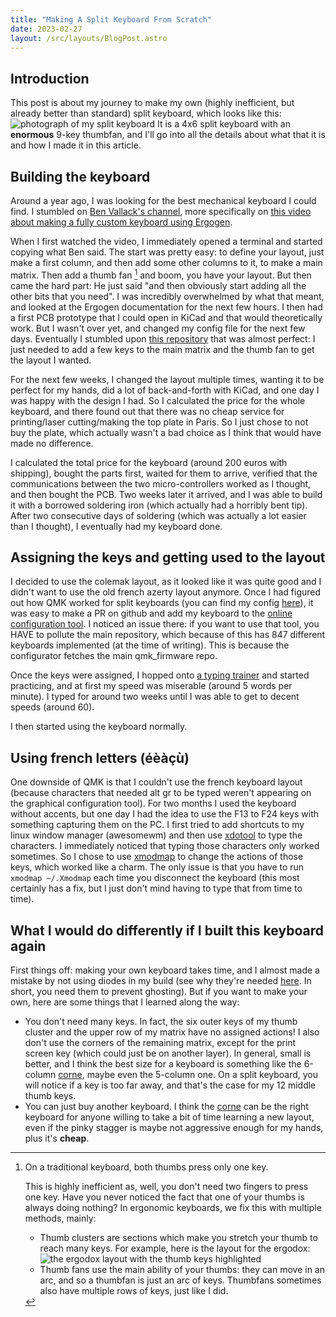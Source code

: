 ```yaml
---
title: "Making A Split Keyboard From Scratch"
date: 2023-02-27
layout: /src/layouts/BlogPost.astro
---
```



## Introduction

This post is about my journey to make my own (highly inefficient, but already better than standard) split keyboard, which looks like this:
![photograph of my split keyboard](/assets/split_keyboard/supersplit.webp)
It is a 4x6 split keyboard with an **enormous** 9-key thumbfan, and I'll go into all the details about what that it is and how I made it in this article.

## Building the keyboard

Around a year ago, I was looking for the best mechanical keyboard I could find. I stumbled on [Ben Vallack's channel](https://www.youtube.com/channel/UC4NNPgQ9sOkBjw6GlkgCylg), more specifically on [this video about making a fully custom keyboard using Ergogen](https://www.youtube.com/watch?v=UKfeJrRIcxw).

When I first watched the video, I immediately opened a terminal and started copying what Ben said. The start was pretty easy: to define your layout, just make a first column, and then add some other columns to it, to make a main matrix. Then add a thumb fan [^1] and boom, you have your layout. But then came the hard part: He just said "and then obviously start adding all the other bits that you need". I was incredibly overwhelmed by what that meant, and looked at the Ergogen documentation for the next few hours. I then had a first PCB prototype that I could open in KiCad and that would theoretically work. But I wasn't over yet, and changed my config file for the next few days. Eventually I stumbled upon [this repository](https://github.com/scipioni/clavis) that was almost perfect: I just needed to add a few keys to the main matrix and the thumb fan to get the layout I wanted.

For the next few weeks, I changed the layout multiple times, wanting it to be perfect for my hands, did a lot of back-and-forth with KiCad, and one day I was happy with the design I had. So I calculated the price for the whole keyboard, and there found out that there was no cheap service for printing/laser cutting/making the top plate in Paris. So I just chose to not buy the plate, which actually wasn't a bad choice as I think that would have made no difference.

I calculated the total price for the keyboard (around 200 euros with shipping), bought the parts first, waited for them to arrive, verified that the communications between the two micro-controllers worked as I thought, and then bought the PCB. Two weeks later it arrived, and I was able to build it with a borrowed soldering iron (which actually had a horribly bent tip). After two consecutive days of soldering (which was actually a lot easier than I thought), I eventually had my keyboard done.

## Assigning the keys and getting used to the layout

I decided to use the colemak layout, as it looked like it was quite good and I didn't want to use the old french azerty layout anymore. Once I had figured out how QMK worked for split keyboards (you can find my config [here](https://github.com/qmk/qmk_firmware/tree/master/keyboards/supersplit)), it was easy to make a PR on github and add my keyboard to the [online configuration tool](https://config.qmk.fm/). I noticed an issue there: if you want to use that tool, you HAVE to pollute the main repository, which because of this has 847 different keyboards implemented (at the time of writing). This is because the configurator fetches the main qmk_firmware repo.

Once the keys were assigned, I hopped onto [a typing trainer](https://monkeytype.com/) and started practicing, and at first my speed was miserable (around 5 words per minute). I typed for around two weeks until I was able to get to decent speeds (around 60).

I then started using the keyboard normally.

## Using french letters (éèàçù)
One downside of QMK is that I couldn't use the french keyboard layout (because characters that needed alt gr to be typed weren't appearing on the graphical configuration tool). For two months I used the keyboard without accents, but one day I had the idea to use the F13 to F24 keys with something capturing them on the PC. I first tried to add shortcuts to my linux window manager (awesomewm) and then use [xdotool](https://man.archlinux.org/man/xdotool.1.en) to type the characters. I immediately noticed that typing those characters only worked sometimes. So I chose to use [xmodmap](https://wiki.archlinux.org/title/xmodmap) to change the actions of those keys, which worked like a charm. The only issue is that you have to run `xmodmap ~/.Xmodmap` each time you disconnect the keyboard (this most certainly has a fix, but I just don't mind having to type that from time to time).

## What I would do differently if I built this keyboard again

First things off: making your own keyboard takes time, and I almost made a mistake by not using diodes in my build (see why they're needed [here](https://deskthority.net/wiki/Rollover,_blocking_and_ghosting). In short, you need them to prevent ghosting). But if you want to make your own, here are some things that I learned along the way:
- You don't need many keys. In fact, the six outer keys of my thumb cluster and the upper row of my matrix have no assigned actions! I also don't use the corners of the remaining matrix, except for the print screen key (which could just be on another layer). In general, small is better, and I think the best size for a keyboard is something like the 6-column [corne](https://github.com/foostan/crkbd), maybe even the 5-column one. On a split keyboard, you will notice if a key is too far away, and that's the case for my 12 middle thumb keys.
- You can just buy another keyboard. I think the [corne](https://github.com/foostan/crkbd) can be the right keyboard for anyone willing to take a bit of time learning a new layout, even if the pinky stagger is maybe not aggressive enough for my hands, plus it's **cheap**.


[^1]: On a traditional keyboard, both thumbs press only one key.

    This is highly inefficient as, well, you don't need two fingers to press one key. Have you never noticed the fact that one of your thumbs is always doing nothing? In ergonomic keyboards, we fix this with multiple methods, mainly:
    - Thumb clusters are sections which make you stretch your thumb to reach many keys. For example, here is the layout for the ergodox:
      ![the ergodox layout with the thumb keys highlighted](/assets/split_keyboard/ergodox-thumb-keys.webp)
    - Thumb fans use the main ability of your thumbs: they can move in an arc, and so a thumbfan is just an arc of keys. Thumbfans sometimes also have multiple rows of keys, just like I did.

